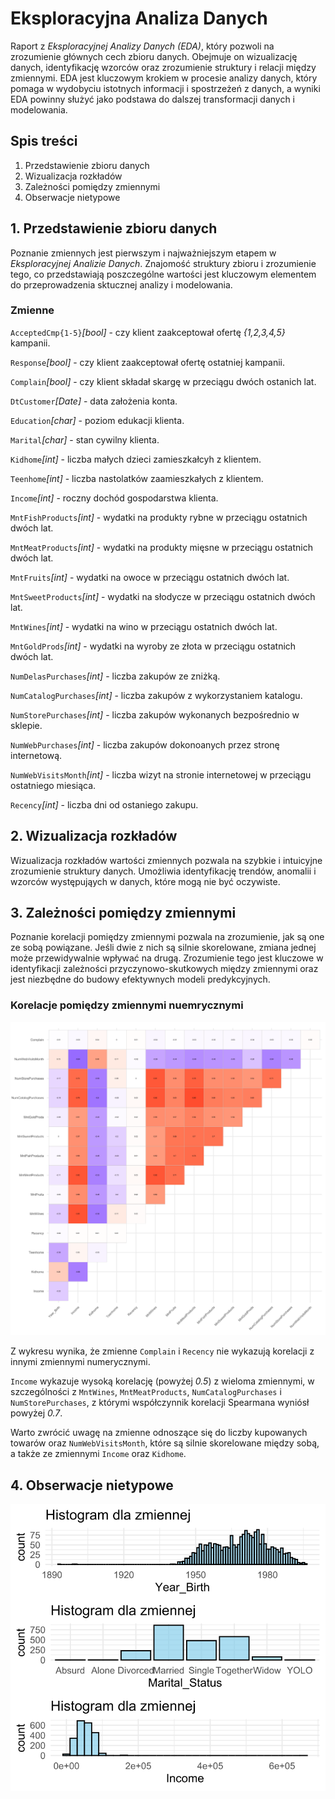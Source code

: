 # Eksploracyjna Analiza Danych

Raport z *Eksploracyjnej Analizy Danych (EDA)*, który pozwoli na zrozumienie głównych cech zbioru danych. Obejmuje on wizualizację danych, identyfikację wzorców oraz zrozumienie struktury i relacji między zmiennymi. EDA jest kluczowym krokiem w procesie analizy danych, który pomaga w wydobyciu istotnych informacji i spostrzeżeń z danych, a wyniki EDA powinny służyć jako podstawa do dalszej transformacji danych i modelowania.

## Spis treści

1. Przedstawienie zbioru danych
2. Wizualizacja rozkładów
3. Zależności pomiędzy zmiennymi
4. Obserwacje nietypowe


## 1. Przedstawienie zbioru danych

Poznanie zmiennych jest pierwszym i najważniejszym etapem w *Eksploracyjnej Analizie Danych*. Znajomość struktury zbioru i zrozumienie tego, co przedstawiają poszczególne wartości jest kluczowym elementem do przeprowadzenia sktucznej analizy i modelowania.

### Zmienne

`AcceptedCmp{1-5}`*[bool]* -  czy klient zaakceptował ofertę *{1,2,3,4,5}* kampanii.

`Response`*[bool]* - czy klient zaakceptował ofertę ostatniej kampanii.

`Complain`*[bool]* - czy klient składał skargę w przeciągu dwóch ostanich lat.

`DtCustomer`*[Date]* - data założenia konta.

`Education`*[char]* - poziom edukacji klienta.

`Marital`*[char]* - stan cywilny klienta.

`Kidhome`*[int]* - liczba małych dzieci zamieszkałcyh z klientem.

`Teenhome`*[int]* - liczba nastolatków zaamieszkałych z klientem.

`Income`*[int]* - roczny dochód gospodarstwa klienta.

`MntFishProducts`*[int]* - wydatki na produkty rybne w przeciągu ostatnich dwóch lat.

`MntMeatProducts`*[int]* - wydatki na produkty mięsne w przeciągu ostatnich dwóch lat.

`MntFruits`*[int]* - wydatki na owoce w przeciągu ostatnich dwóch lat.

`MntSweetProducts`*[int]* - wydatki na słodycze w przeciągu ostatnich dwóch lat.

`MntWines`*[int]* - wydatki na wino w przeciągu ostatnich dwóch lat.

`MntGoldProds`*[int]* - wydatki na wyroby ze złota w przeciągu ostatnich dwóch lat.

`NumDelasPurchases`*[int]* - liczba zakupów ze zniżką.

`NumCatalogPurchases`*[int]* - liczba zakupów z wykorzystaniem katalogu.

`NumStorePurchases`*[int]* - liczba zakupów wykonanych bezpośrednio w sklepie. 

`NumWebPurchases`*[int]* - liczba zakupów dokonoanych przez stronę internetową. 

`NumWebVisitsMonth`*[int]* - liczba wizyt na stronie internetowej w przeciągu ostatniego miesiąca.

`Recency`*[int]* - liczba dni od ostaniego zakupu.

## 2. Wizualizacja rozkładów 

Wizualizacja rozkładów wartości zmiennych pozwala na szybkie i intuicyjne zrozumienie struktury danych. Umożliwia identyfikację trendów, anomalii i wzorców występująych w danych, które mogą nie być oczywiste.

## 3. Zależności pomiędzy zmiennymi

Poznanie korelacji pomiędzy zmiennymi pozwala na zrozumienie, jak są one ze sobą powiązane. Jeśli dwie z nich są silnie skorelowane, zmiana jednej może przewidywalnie wpływać na drugą. Zrozumienie tego jest kluczowe w identyfikacji zależności przyczynowo-skutkowych między zmiennymi oraz jest niezbędne do budowy efektywnych modeli predykcyjnych.

### Korelacje pomiędzy zmiennymi nuemrycznymi
<img src="./images/corrplot2.svg">

Z wykresu wynika, że zmienne `Complain` i `Recency` nie wykazują korelacji z innymi zmiennymi numerycznymi.

`Income` wykazuje wysoką korelację (powyżej *0.5*) z wieloma zmiennymi, w szczególności z `MntWines`, `MntMeatProducts`, `NumCatalogPurchases` i `NumStorePurchases`, z którymi współczynnik korelacji Spearmana wyniósł powyżej *0.7*.

Warto zwrócić uwagę na zmienne odnoszące się do liczby kupowanych towarów oraz `NumWebVisitsMonth`, które są silnie skorelowane między sobą, a także ze zmiennymi `Income` oraz `Kidhome`.

## 4. Obserwacje nietypowe

<img src="./images/odstajace.svg">